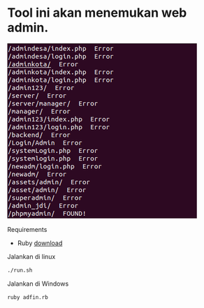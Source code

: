 # Tool ini akan menemukan web admin.

![Show](Preview.png)

Requirements
 * Ruby [download](http://www.ruby-lang.org/en/)


Jalankan di linux
```sh
./run.sh
```

Jalankan di Windows
```bash
ruby adfin.rb
```